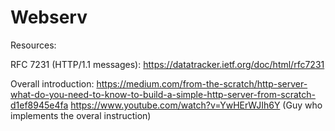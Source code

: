 # Webserv
Resources:

RFC 7231 (HTTP/1.1 messages): https://datatracker.ietf.org/doc/html/rfc7231

Overall introduction: https://medium.com/from-the-scratch/http-server-what-do-you-need-to-know-to-build-a-simple-http-server-from-scratch-d1ef8945e4fa
https://www.youtube.com/watch?v=YwHErWJIh6Y (Guy who implements the overal instruction)

